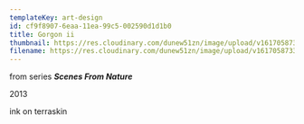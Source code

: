 ```yaml
---
templateKey: art-design
id: cf9f8907-6eaa-11ea-99c5-002590d1d1b0
title: Gorgon ii
thumbnail: https://res.cloudinary.com/dunew51zn/image/upload/v1617058733/art_design/squiggles_02_T_bj9j0j.jpg
filename: https://res.cloudinary.com/dunew51zn/image/upload/v1617058733/art_design/squiggles_02_owgany.jpg
---
```

from series ***Scenes From Nature***

2013

ink on terraskin